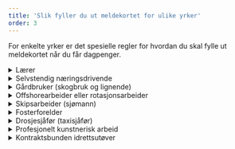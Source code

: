 ```yaml
---
title: 'Slik fyller du ut meldekortet for ulike yrker'
order: 3
---
```


For enkelte yrker er det spesielle regler for hvordan du skal fylle ut meldekortet når du får dagpenger.

<div class='accordion'>
  <details>
    <summary>Lærer</summary>
    {% prose %}{% endprose %}
  </details>
  <details>
    <summary>Selvstendig næringsdrivende</summary>
    {% prose %}{% endprose %}
  </details>
  <details>
    <summary>Gårdbruker (skogbruk og lignende)</summary>
    {% prose %}{% endprose %}
  </details>
  <details>
    <summary>Offshorearbeider eller rotasjonsarbeider</summary>
    {% prose %}{% endprose %}
  </details>
  <details>
    <summary>Skipsarbeider (sjømann)</summary>
    {% prose %}{% endprose %}
  </details>
  <details>
    <summary>Fosterforelder</summary>
    {% prose %}{% endprose %}
  </details>
  <details>
    <summary>Drosjesjåfør (taxisjåfør)</summary>
    {% prose %}{% endprose %}
  </details>
  <details>
    <summary>Profesjonelt kunstnerisk arbeid</summary>
    {% prose %}{% endprose %}
  </details>
  <details>
    <summary>Kontraktsbunden idrettsutøver</summary>
    {% prose %}{% endprose %}
  </details>
</div>








